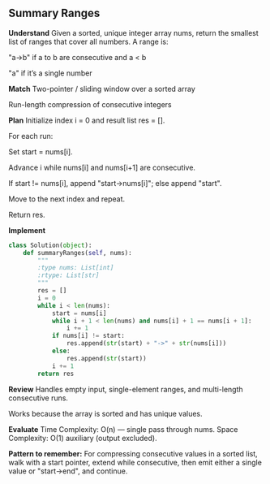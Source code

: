 ## Summary Ranges
**Understand**
Given a sorted, unique integer array nums, return the smallest list of ranges that cover all numbers.
A range is:

"a->b" if a to b are consecutive and a < b

"a" if it’s a single number

**Match**
Two-pointer / sliding window over a sorted array

Run-length compression of consecutive integers

**Plan**
Initialize index i = 0 and result list res = [].

For each run:

Set start = nums[i].

Advance i while nums[i] and nums[i+1] are consecutive.

If start != nums[i], append "start->nums[i]"; else append "start".

Move to the next index and repeat.

Return res.

**Implement**
```python
class Solution(object):
    def summaryRanges(self, nums):
        """
        :type nums: List[int]
        :rtype: List[str]
        """
        res = []
        i = 0
        while i < len(nums):
            start = nums[i]
            while i + 1 < len(nums) and nums[i] + 1 == nums[i + 1]:
                i += 1
            if nums[i] != start:
                res.append(str(start) + "->" + str(nums[i]))
            else:
                res.append(str(start))
            i += 1
        return res
```

**Review**
Handles empty input, single-element ranges, and multi-length consecutive runs.

Works because the array is sorted and has unique values.

**Evaluate**
Time Complexity: O(n) — single pass through nums.
Space Complexity: O(1) auxiliary (output excluded).

**Pattern to remember:**
For compressing consecutive values in a sorted list, walk with a start pointer, extend while consecutive, then emit either a single value or "start->end", and continue.


